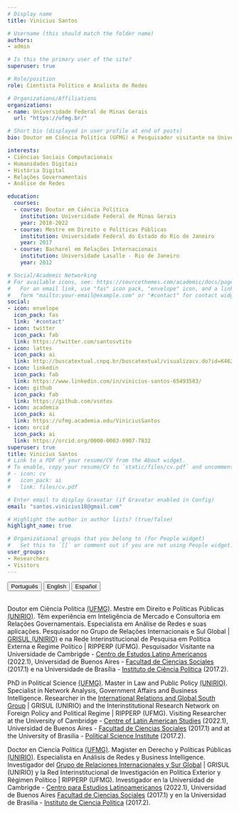 ```yaml
---
# Display name
title: Vinicius Santos

# Username (this should match the folder name)
authors:
- admin

# Is this the primary user of the site?
superuser: true

# Role/position
role: Cientista Político e Analista de Redes

# Organizations/Affiliations
organizations:
- name: Universidade Federal de Minas Gerais
  url: "https://ufmg.br/"

# Short bio (displayed in user profile at end of posts)
bio: Doutor em Ciência Política (UFMG) e Pesquisador visitante na Universidade de Cambridge (Reino Unido). Têm experiência em Inteligência de Mercado e Consultoria em Relações Governamentais. Especialista em Análise de Redes e suas aplicações.

interests:
- Ciências Sociais Computacionais
- Humanidades Digitais
- História Digital
- Relações Governamentais
- Análise de Redes

education:
  courses:
  - course: Doutor em Ciência Política
    institution: Universidade Federal de Minas Gerais
    year: 2018-2022
  - course: Mestre em Direito e Políticas Públicas
    institution: Universidade Federal do Estado do Rio de Janeiro
    year: 2017
  - course: Bacharel em Relações Internacionais
    institution: Universidade Lasalle - Rio de Janeiro
    year: 2012

# Social/Academic Networking
# For available icons, see: https://sourcethemes.com/academic/docs/page-builder/#icons
#   For an email link, use "fas" icon pack, "envelope" icon, and a link in the
#   form "mailto:your-email@example.com" or "#contact" for contact widget.
social:
- icon: envelope
  icon_pack: fas
  link: '#contact'
- icon: twitter
  icon_pack: fab
  link: https://twitter.com/santosvtito
- icon: lattes
  icon_pack: ai
  link: http://buscatextual.cnpq.br/buscatextual/visualizacv.do?id=K4629758Z1
- icon: linkedin
  icon_pack: fab
  link: https://www.linkedin.com/in/vinicius-santos-65493583/
- icon: github
  icon_pack: fab
  link: https://github.com/vsntos
- icon: academia
  icon_pack: ai
  link: https://ufmg.academia.edu/ViniciusSantos
- icon: orcid
  icon_pack: ai
  link: https://orcid.org/0000-0003-0907-7832
superuser: true
title: Vinicius Santos
# Link to a PDF of your resume/CV from the About widget.
# To enable, copy your resume/CV to `static/files/cv.pdf` and uncomment the lines below.
# - icon: cv
#   icon_pack: ai
#   link: files/cv.pdf

# Enter email to display Gravatar (if Gravatar enabled in Config)
email: "santos.vinicius18@gmail.com"

# Highlight the author in author lists? (true/false)
highlight_name: true

# Organizational groups that you belong to (for People widget)
#   Set this to `[]` or comment out if you are not using People widget.
user_groups:
- Researchers
- Visitors
---
```


<div id="myGroup">
<button class="btn btn-primary" data-toggle="collapse" data-target="#portugues"><i class="icon-chevron-right"></i> Português </button>
<button class="btn btn-primary" data-toggle="collapse" data-target="#ingles"><i class="icon-chevron-right"></i> English</button>
<button class="btn btn-primary" data-toggle="collapse" data-target="#espanhol"><i class="icon-chevron-right"></i> Español</button>
<br> <br>
<div class="accordion-group">
    <div class="collapse show" id="portugues"  data-parent="#myGroup">
          <div class="card card-body">
  
Doutor em Ciência Política [(UFMG)](http://ppgcp.fafich.ufmg.br/). Mestre em Direito e Políticas Públicas [(UNIRIO)](http://www.unirio.br/ppgd). Têm experiência em Inteligência de Mercado e Consultoria em Relações Governamentais. Especialista em Análise de Redes e suas aplicações. Pesquisador no Grupo de Relações Internacionais e Sul Global | [GRISUL (UNIRIO)](http://www.grisulunirio.com/) e na Rede Interinstitucional de Pesquisa em Política Externa e Regime Político | RIPPERP (UFMG). Pesquisador Visitante na Universidade de Cambrigde - [Centro de Estudos Latino Americanos](https://www.latin-american.cam.ac.uk/) (2022.1), Universidad de Buenos Aires - [Facultad de Ciencias Sociales](http://www.sociales.uba.ar/) (2017.1) e na Universidade de Brasília - [Instituto de Ciência Política](http://www.ipol.unb.br/) (2017.2).

  </div>
    </div>

   <div class="collapse indent" id="ingles"  data-parent="#myGroup">
 <div class="card card-body">

PhD in Political Science [(UFMG)](http://ppgcp.fafich.ufmg.br/). Master in Law and Public Policy [(UNIRIO)](http://www.unirio.br/ppgd). Specialist in Network Analysis, Government Affairs and Business Intelligence. Researcher in the [International Relations and Global South Group](http://www.grisulunirio.com/) | GRISUL (UNIRIO) and the Interinstitutional Research Network on Foreign Policy and Political Regime | RIPPERP (UFMG). Visiting Researcher at the University of Cambridge - [Centre of Latin American Studies](https://www.latin-american.cam.ac.uk/) (2022.1), Universidad de Buenos Aires - [Facultad de Ciencias Sociales](http://www.sociales.uba.ar/) (2017.1) and at the University of Brasilia - [Political Science Institute](http://www.ipol.unb.br/) (2017.2).
  </div>
   </div>

   <div class="collapse" id="espanhol"  data-parent="#myGroup">
        <div class="card card-body">

Doctor en Ciencia Política [(UFMG)](http://ppgcp.fafich.ufmg.br/). Magister en Derecho y Políticas Públicas [(UNIRIO)](http://www.unirio.br/ppgd). Especialista en Análisis de Redes y Business Intelligence. Investigador del [Grupo de Relaciones Internacionales y Sur Global](http://www.grisulunirio.com/) | GRISUL (UNIRIO) y la Red Interinstitucional de Investigación en Política Exterior y Régimen Político | RIPPERP (UFMG). Investigador en la Universidad de Cambrigde - [Centro para Estudios Latinoamericanos](https://www.latin-american.cam.ac.uk/) (2022.1), Universidad de Buenos Aires [Facultad de Ciencias Sociales](http://www.sociales.uba.ar/) (2017.1) y en la Universidad de Brasilia - [Instituto de Ciencia Política](http://www.ipol.unb.br/) (2017.2).


  </div>
   </div>
</div>
